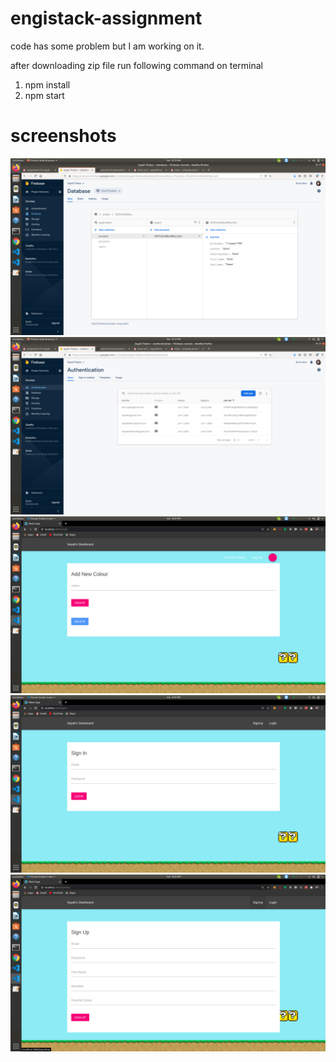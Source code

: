 # engistack-assignment
code has some problem but I am working on it.

after downloading zip file run following command on terminal
1. npm install
2. npm start


# screenshots
![](assignment/1.png)
![](assignment/2.png)
![](assignment/3.png)
![](assignment/4.png)
![](assignment/5.png)
